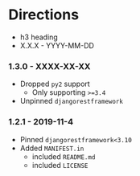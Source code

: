 # Directions

- h3 heading
- X.X.X - YYYY-MM-DD

### 1.3.0 - XXXX-XX-XX

- Dropped `py2` support
    - Only supporting `>=3.4`
- Unpinned `djangorestframework`

### 1.2.1 - 2019-11-4

- Pinned `djangorestframework<3.10`
- Added `MANIFEST.in`
    - included `README.md`
    - included `LICENSE`
    